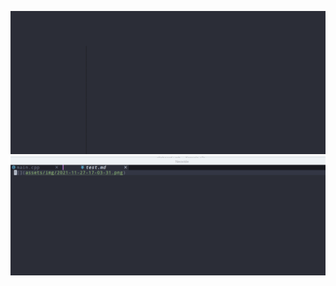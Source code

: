 ![](assets/img/2021-11-27-17-03-31.png)
![](assets/img/2021-11-27-17-03-45.png)
[](https://bilibilianime.com)
